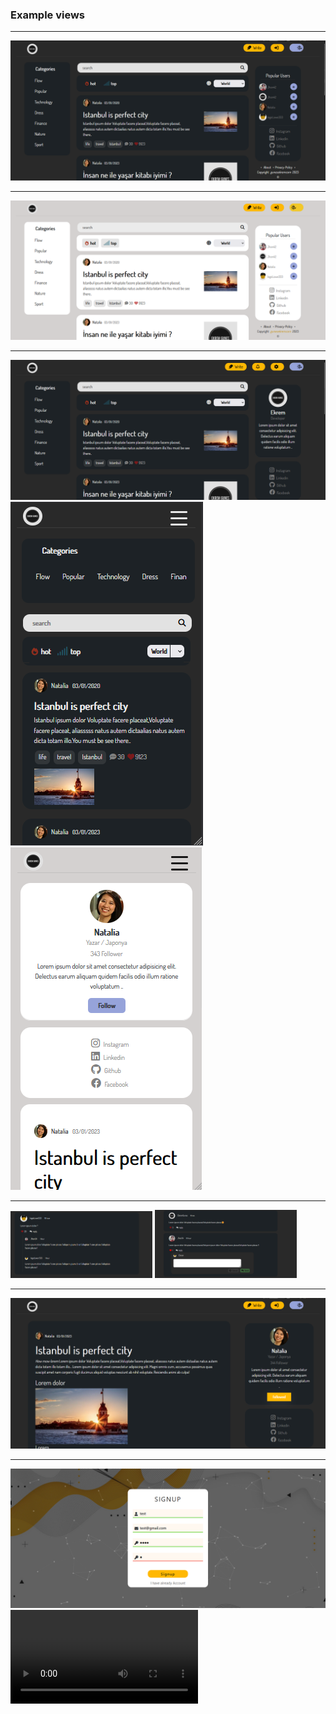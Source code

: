 <h3>Example views</h3>
<hr>

<img src="readmeFiles/Ekran görüntüsü 2023-04-03 101228.png"/>
<hr>
<img src="readmeFiles/Ekran görüntüsü 2023-04-03 101205.png"/>
<hr>
<img src="readmeFiles/Ekran görüntüsü 2023-04-03 101432.png"/>
<div>
<img src="readmeFiles/mobile-index.png"/>
&nbsp;
<img src="readmeFiles/mobile-single.png"/>
</div>
<hr>
<div>
<img width="45%" src="readmeFiles/commentreply.png "/>
<img width="45%" src="readmeFiles/comments.png "/>
</div>
<hr>
<img src="readmeFiles/single.png "/>
<hr>
<img src="readmeFiles/Ekran görüntüsü 2023-04-03 101402.png"/>
<video src="readmeFiles/login_signup.mp4">

<h5>License</h5>
<a href="LICENSE.md">MIT</a>
